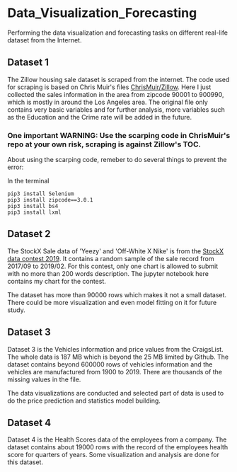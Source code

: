 # Data_Visualization_Forecasting
Performing the data visualization and forecasting tasks on different real-life dataset from the Internet.

## Dataset 1

The Zillow housing sale dataset is scraped from the internet. The code used for scraping is based on Chris Muir's files [ChrisMuir/Zillow](https://github.com/ChrisMuir/Zillow). Here I just collected the sales information in the area from zipcode 90001 to 900990, which is mostly in around the Los Angeles area. The original file only contains very basic variables and for further analysis, more variables such as the Education and the Crime rate will be added in the future. 

### One important WARNING: Use the scarping code in ChrisMuir's repo at your own risk, scraping is against Zillow's TOC.

About using the scarping code, remeber to do several things to prevent the error:

In the terminal
```
pip3 install Selenium
pip3 install zipcode==3.0.1
pip3 install bs4
pip3 install lxml
```
## Dataset 2

The StockX Sale data of 'Yeezy' and 'Off-White X Nike' is from the [StockX data contest 2019](https://stockx.com/news/the-2019-data-contest/). It contains a random sample of the sale record from 2017/09 to 2019/02. For this contest, only one chart is allowed to submit with no more than 200 words description. The jupyter notebook here contains my chart for the contest.

The dataset has more than 90000 rows which makes it not a small dataset. There could be more visualization and even model fitting on it for future study.

## Dataset 3

Dataset 3 is the Vehicles information and price values from the CraigsList. The whole data is 187 MB which is beyond the 25 MB limited by Github. The dataset contains beyond 600000 rows of vehicles information and the vehicles are manufactured from 1900 to 2019. There are thousands of the missing values in the file.

The data visualizations are conducted and selected part of data is used to do the price prediction and statistics model building.

## Dataset 4

Dataset 4 is the Health Scores data of the employees from a company. The dataset contains about 19000 rows with the record of the employees health score for quarters of years. Some visualization and analysis are done for this dataset.
